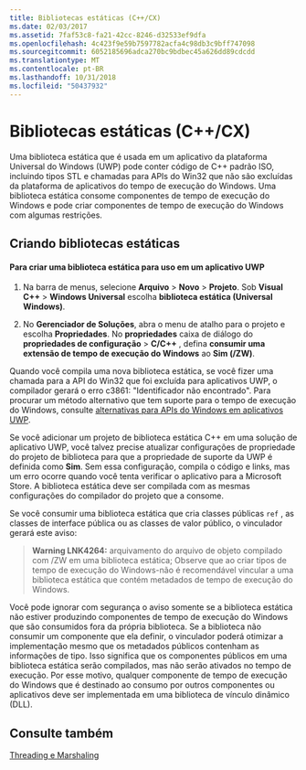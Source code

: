 ```yaml
---
title: Bibliotecas estáticas (C++/CX)
ms.date: 02/03/2017
ms.assetid: 7faf53c8-fa21-42cc-8246-d32533ef9dfa
ms.openlocfilehash: 4c423f9e59b7597782acfa4c98db3c9bff747098
ms.sourcegitcommit: 6052185696adca270bc9bdbec45a626dd89cdcdd
ms.translationtype: MT
ms.contentlocale: pt-BR
ms.lasthandoff: 10/31/2018
ms.locfileid: "50437932"
---
```

# <a name="static-libraries-ccx"></a>Bibliotecas estáticas (C++/CX)

Uma biblioteca estática que é usada em um aplicativo da plataforma Universal do Windows (UWP) pode conter código de C++ padrão ISO, incluindo tipos STL e chamadas para APIs do Win32 que não são excluídas da plataforma de aplicativos do tempo de execução do Windows. Uma biblioteca estática consome componentes de tempo de execução do Windows e pode criar componentes de tempo de execução do Windows com algumas restrições.

## <a name="creating-static-libraries"></a>Criando bibliotecas estáticas

#### <a name="to-create-a-static-library-for-use-in-a-uwp-app"></a>Para criar uma biblioteca estática para uso em um aplicativo UWP

1. Na barra de menus, selecione **Arquivo** > **Novo** > **Projeto**. Sob **Visual C++** > **Windows Universal** escolha **biblioteca estática (Universal Windows)**.

1. No **Gerenciador de Soluções**, abra o menu de atalho para o projeto e escolha **Propriedades**. No **propriedades** caixa de diálogo do **propriedades de configuração** > **C/C++** , defina **consumir uma extensão de tempo de execução do Windows** ao **Sim (/ZW)**.

Quando você compila uma nova biblioteca estática, se você fizer uma chamada para a API do Win32 que foi excluída para aplicativos UWP, o compilador gerará o erro c3861: "Identificador não encontrado". Para procurar um método alternativo que tem suporte para o tempo de execução do Windows, consulte [alternativas para APIs do Windows em aplicativos UWP](/uwp/win32-and-com/alternatives-to-windows-apis-uwp).

Se você adicionar um projeto de biblioteca estática C++ em uma solução de aplicativo UWP, você talvez precise atualizar configurações de propriedade do projeto de biblioteca para que a propriedade de suporte da UWP é definida como **Sim**. Sem essa configuração, compila o código e links, mas um erro ocorre quando você tenta verificar o aplicativo para a Microsoft Store. A biblioteca estática deve ser compilada com as mesmas configurações do compilador do projeto que a consome.

Se você consumir uma biblioteca estática que cria classes públicas `ref` , as classes de interface pública ou as classes de valor público, o vinculador gerará este aviso:

> **Warning LNK4264:** arquivamento do arquivo de objeto compilado com /ZW em uma biblioteca estática; Observe que ao criar tipos de tempo de execução do Windows-não é recomendável vincular a uma biblioteca estática que contém metadados de tempo de execução do Windows.

Você pode ignorar com segurança o aviso somente se a biblioteca estática não estiver produzindo componentes de tempo de execução do Windows que são consumidos fora da própria biblioteca. Se a biblioteca não consumir um componente que ela definir, o vinculador poderá otimizar a implementação mesmo que os metadados públicos contenham as informações de tipo. Isso significa que os componentes públicos em uma biblioteca estática serão compilados, mas não serão ativados no tempo de execução. Por esse motivo, qualquer componente de tempo de execução do Windows que é destinado ao consumo por outros componentes ou aplicativos deve ser implementada em uma biblioteca de vínculo dinâmico (DLL).

## <a name="see-also"></a>Consulte também

[Threading e Marshaling](../cppcx/threading-and-marshaling-c-cx.md)